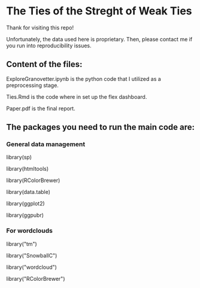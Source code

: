 # The Ties of the Streght of Weak Ties

Thank for visiting this repo!

Unfortunately, the data used here is proprietary. Then, please contact me if you run into reproducibility issues.

## Content of the files:

ExploreGranovetter.ipynb is the python code that I utilized as a preprocessing stage.

Ties.Rmd is the code where in set up the flex dashboard.

Paper.pdf is the final report.

## The packages you need to run the main code are:

###  General data management

library(sp)

library(htmltools)

library(RColorBrewer)

library(data.table)

library(ggplot2)

library(ggpubr)

### For wordclouds

library("tm")

library("SnowballC")

library("wordcloud")

library("RColorBrewer")
